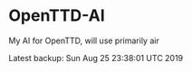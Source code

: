 # OpenTTD-AI
My AI for OpenTTD, will use primarily air

Latest backup: Sun Aug 25 23:38:01 UTC 2019
